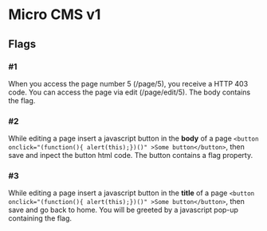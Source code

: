 # Micro CMS v1

## Flags

### #1

When you access the page number 5 (/page/5), you receive a HTTP 403 code. You can access the page via edit (/page/edit/5). The body contains the flag.

### #2

While editing a page insert a javascript button in the **body** of a page `<button onclick="(function(){ alert(this);})()" >Some button</button>`, then save and inpect the button html code. The button contains a flag property.

### #3

While editing a page insert a javascript button in the **title** of a page `<button onclick="(function(){ alert(this);})()" >Some button</button>`, then save and go back to home. You will be greeted by a javascript pop-up containing the flag.